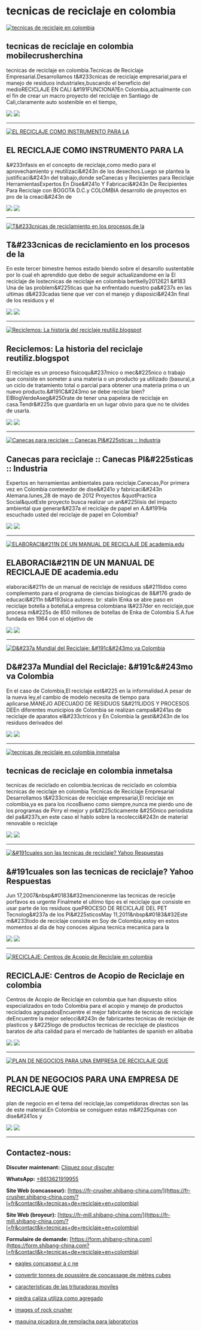 # tecnicas de reciclaje en colombia

<a href="https://swt.shibang-china.com/?l=fr&img&k=tecnicas+de+reciclaje+en+colombia" target="_blank">![tecnicas de reciclaje en colombia](http://static.shibang-china.com/all-800x300/58.jpg)</a>

## tecnicas de reciclaje en colombia mobilecrusherchina
tecnicas de reciclaje en colombia.Tecnicas de Reciclaje Empresarial.Desarrollamos t&#233cnicas de reciclaje empresarial,para el manejo de residuos industriales,buscando el beneficio del medioRECICLAJE EN CALI &#191FUNCIONA?En Colombia,actualmente con el fin de crear un macro proyecto del reciclaje en Santiago de Cali,claramente auto sostenible en el tiempo,


<a href="https://whatsapp.shibangsoft.com/WhatsApp.php" target="_blank" title="WhatsApp">![](http://static.shibang-china.com/icon/whatsapp.png)</a> <a href="https://swt.shibang-china.com/?l=fr&icon&k=tecnicas+de+reciclaje+en+colombia" target="_blank">![](http://static.shibang-china.com/icon/chat-fr.png)</a>

---

<a href="https://swt.shibang-china.com/?l=fr&img&k=tecnicas+de+reciclaje+en+colombia" target="_blank">![EL RECICLAJE COMO INSTRUMENTO PARA LA](http://static.shibang-china.com/all-800x300/1355.jpg)</a>

## EL RECICLAJE COMO INSTRUMENTO PARA LA
&#233nfasis en el concepto de reciclaje,como medio para el aprovechamiento y reutilizaci&#243n de los desechos.Luego se plantea la justificaci&#243n del trabajo,donde seCanecas y Recipientes para Reciclaje HerramientasExpertos En Dise&#241o Y Fabricaci&#243n De Recipientes Para Reciclaje con BOGOTA D.C.y COLOMBIA desarrollo de proyectos en pro de la creaci&#243n de


<a href="https://whatsapp.shibangsoft.com/WhatsApp.php" target="_blank" title="WhatsApp">![](http://static.shibang-china.com/icon/whatsapp.png)</a> <a href="https://swt.shibang-china.com/?l=fr&icon&k=tecnicas+de+reciclaje+en+colombia" target="_blank">![](http://static.shibang-china.com/icon/chat-fr.png)</a>

---

<a href="https://swt.shibang-china.com/?l=fr&img&k=tecnicas+de+reciclaje+en+colombia" target="_blank">![T&#233cnicas de reciclamiento en los procesos de la](http://static.shibang-china.com/all-800x300/1176.jpg)</a>

## T&#233cnicas de reciclamiento en los procesos de la
En este tercer bimestre hemos estado biendo sobre el desarollo sustentable por lo cual eh aprendido que debo de seguir actualizandome en la El reciclaje de lostecnicas de reciclaje en colombia bertkelly2012621 &#183 Una de las problem&#225ticas que ha enfrentado nuestro pa&#237s en las ultimas d&#233cadas tiene que ver con el manejo y disposici&#243n final de los residuos y el


<a href="https://whatsapp.shibangsoft.com/WhatsApp.php" target="_blank" title="WhatsApp">![](http://static.shibang-china.com/icon/whatsapp.png)</a> <a href="https://swt.shibang-china.com/?l=fr&icon&k=tecnicas+de+reciclaje+en+colombia" target="_blank">![](http://static.shibang-china.com/icon/chat-fr.png)</a>

---

<a href="https://swt.shibang-china.com/?l=fr&img&k=tecnicas+de+reciclaje+en+colombia" target="_blank">![Reciclemos: La historia del reciclaje reutiliz.blogspot](http://static.shibang-china.com/all-800x300/230.jpg)</a>

## Reciclemos: La historia del reciclaje reutiliz.blogspot
El reciclaje es un proceso fisicoqu&#237mico o mec&#225nico o trabajo que consiste en someter a una materia o un producto ya utilizado (basura),a un ciclo de tratamiento total o parcial para obtener una materia prima o un nuevo producto.&#191C&#243mo se debe reciclar bien? ElBlogVerdeAseg&#250rate de tener una papelera de reciclaje en casa.Tendr&#225s que guardarla en un lugar obvio para que no te olvides de usarla.


<a href="https://whatsapp.shibangsoft.com/WhatsApp.php" target="_blank" title="WhatsApp">![](http://static.shibang-china.com/icon/whatsapp.png)</a> <a href="https://swt.shibang-china.com/?l=fr&icon&k=tecnicas+de+reciclaje+en+colombia" target="_blank">![](http://static.shibang-china.com/icon/chat-fr.png)</a>

---

<a href="https://swt.shibang-china.com/?l=fr&img&k=tecnicas+de+reciclaje+en+colombia" target="_blank">![Canecas para reciclaje :: Canecas Pl&#225sticas :: Industria](http://static.shibang-china.com/all-800x300/151.jpg)</a>

## Canecas para reciclaje :: Canecas Pl&#225sticas :: Industria
Expertos en herramientas ambientales para reciclaje.Canecas,Por primera vez en Colombia contenedor de dise&#241o y fabricaci&#243n Alemana.lunes,28 de mayo de 2012 Proyectos &quotPractica Social&quotEste proyecto busca realizar un an&#225lisis del impacto ambiental que generar&#237a el reciclaje de papel en A.&#191Ha escuchado usted del reciclaje de papel en Colombia?


<a href="https://whatsapp.shibangsoft.com/WhatsApp.php" target="_blank" title="WhatsApp">![](http://static.shibang-china.com/icon/whatsapp.png)</a> <a href="https://swt.shibang-china.com/?l=fr&icon&k=tecnicas+de+reciclaje+en+colombia" target="_blank">![](http://static.shibang-china.com/icon/chat-fr.png)</a>

---

<a href="https://swt.shibang-china.com/?l=fr&img&k=tecnicas+de+reciclaje+en+colombia" target="_blank">![ELABORACI&#211N DE UN MANUAL DE RECICLAJE DE academia.edu](http://static.shibang-china.com/all-800x300/189.jpg)</a>

## ELABORACI&#211N DE UN MANUAL DE RECICLAJE DE academia.edu
elaboraci&#211n de un manual de reciclaje de residuos s&#211lidos como complemento para el programa de ciencias biologicas de 8&#176 grado de educaci&#211n b&#193sica autores: br: stalin lEnka se abre paso en reciclaje botella a botellaLa empresa colombiana l&#237der en reciclaje,que procesa m&#225s de 850 millones de botellas de Enka de Colombia S.A.fue fundada en 1964 con el objetivo de


<a href="https://whatsapp.shibangsoft.com/WhatsApp.php" target="_blank" title="WhatsApp">![](http://static.shibang-china.com/icon/whatsapp.png)</a> <a href="https://swt.shibang-china.com/?l=fr&icon&k=tecnicas+de+reciclaje+en+colombia" target="_blank">![](http://static.shibang-china.com/icon/chat-fr.png)</a>

---

<a href="https://swt.shibang-china.com/?l=fr&img&k=tecnicas+de+reciclaje+en+colombia" target="_blank">![D&#237a Mundial del Reciclaje: &#191c&#243mo va Colombia](http://static.shibang-china.com/all-800x300/1092.jpg)</a>

## D&#237a Mundial del Reciclaje: &#191c&#243mo va Colombia
En el caso de Colombia,El reciclaje est&#225 en la informalidad.A pesar de la nueva ley,el cambio de modelo necesita de tiempo para aplicarse.MANEJO ADECUADO DE RESIDUOS S&#211LIDOS Y PROCESOS DEEn diferentes municipios de Colombia se realizan campa&#241as de reciclaje de aparatos el&#233ctricos y En Colombia la gesti&#243n de los residuos derivados del


<a href="https://whatsapp.shibangsoft.com/WhatsApp.php" target="_blank" title="WhatsApp">![](http://static.shibang-china.com/icon/whatsapp.png)</a> <a href="https://swt.shibang-china.com/?l=fr&icon&k=tecnicas+de+reciclaje+en+colombia" target="_blank">![](http://static.shibang-china.com/icon/chat-fr.png)</a>

---

<a href="https://swt.shibang-china.com/?l=fr&img&k=tecnicas+de+reciclaje+en+colombia" target="_blank">![tecnicas de reciclaje en colombia inmetalsa](http://static.shibang-china.com/all-800x300/1264.jpg)</a>

## tecnicas de reciclaje en colombia inmetalsa
tecnicas de reciclado en colombia.tecnicas de reciclado en colombia tecnicas de reciclaje en colombia Tecnicas de Reciclaje Empresarial Desarrollamos t&#233cnicas de reciclaje empresarial,El reciclaje en colombia,ya es para los ricosBueno como siempre,nunca me pierdo uno de los programas de Pirry el mejor y pr&#225cticamente &#250nico periodista del pa&#237s,en este caso el hablo sobre la recolecci&#243n de material renovable o reciclaje


<a href="https://whatsapp.shibangsoft.com/WhatsApp.php" target="_blank" title="WhatsApp">![](http://static.shibang-china.com/icon/whatsapp.png)</a> <a href="https://swt.shibang-china.com/?l=fr&icon&k=tecnicas+de+reciclaje+en+colombia" target="_blank">![](http://static.shibang-china.com/icon/chat-fr.png)</a>

---

<a href="https://swt.shibang-china.com/?l=fr&img&k=tecnicas+de+reciclaje+en+colombia" target="_blank">![&#191cuales son las tecnicas de reciclaje? Yahoo Respuestas](http://static.shibang-china.com/all-800x300/304.jpg)</a>

## &#191cuales son las tecnicas de reciclaje? Yahoo Respuestas
Jun 17,2007&nbsp&#0183&#32mencionenme las tecnicas de reciclje porfavos es urgente Finalmete el ultimo tipo es el reciclaje que consiste en usar parte de los residuos quePROCESO DE RECICLAJE DEL PET Tecnolog&#237a de los Pl&#225sticosMay 11,2011&nbsp&#0183&#32Este m&#233todo de reciclaje consiste en Soy de Colombia,estoy en estos momentos al dia de hoy conoces alguna tecnica mecanica para la


<a href="https://whatsapp.shibangsoft.com/WhatsApp.php" target="_blank" title="WhatsApp">![](http://static.shibang-china.com/icon/whatsapp.png)</a> <a href="https://swt.shibang-china.com/?l=fr&icon&k=tecnicas+de+reciclaje+en+colombia" target="_blank">![](http://static.shibang-china.com/icon/chat-fr.png)</a>

---

<a href="https://swt.shibang-china.com/?l=fr&img&k=tecnicas+de+reciclaje+en+colombia" target="_blank">![RECICLAJE: Centros de Acopio de Reciclaje en colombia](http://static.shibang-china.com/all-800x300/79.jpg)</a>

## RECICLAJE: Centros de Acopio de Reciclaje en colombia
Centros de Acopio de Reciclaje en colombia que han dispuesto sitios especializados en todo Colombia para el acopio y manejo de productos reciclados agrupadosEncuentre el mejor fabricante de tecnicas de reciclaje deEncuentre la mejor selecci&#243n de fabricantes tecnicas de reciclaje de plasticos y &#225logo de productos tecnicas de reciclaje de plasticos baratos de alta calidad para el mercado de hablantes de spanish en alibaba


<a href="https://whatsapp.shibangsoft.com/WhatsApp.php" target="_blank" title="WhatsApp">![](http://static.shibang-china.com/icon/whatsapp.png)</a> <a href="https://swt.shibang-china.com/?l=fr&icon&k=tecnicas+de+reciclaje+en+colombia" target="_blank">![](http://static.shibang-china.com/icon/chat-fr.png)</a>

---

<a href="https://swt.shibang-china.com/?l=fr&img&k=tecnicas+de+reciclaje+en+colombia" target="_blank">![PLAN DE NEGOCIOS PARA UNA EMPRESA DE RECICLAJE QUE](http://static.shibang-china.com/all-800x300/1119.jpg)</a>

## PLAN DE NEGOCIOS PARA UNA EMPRESA DE RECICLAJE QUE
plan de negocio en el tema del reciclaje,las competidoras directas son las de este material.En Colombia se consiguen estas m&#225quinas con dise&#241os y

<a href="https://whatsapp.shibangsoft.com/WhatsApp.php" target="_blank" title="WhatsApp">![](http://static.shibang-china.com/icon/whatsapp.png)</a> <a href="https://swt.shibang-china.com/?l=fr&icon&k=tecnicas+de+reciclaje+en+colombia" target="_blank">![](http://static.shibang-china.com/icon/chat-fr.png)</a>

---
## Contactez-nous:

**Discuter maintenant:** [Cliquez pour discuter](https://swt.shibang-china.com?l=fr&contact&k=tecnicas+de+reciclaje+en+colombia)

**WhatsApp:**  [+8613621919955](https://whatsapp.shibangsoft.com/WhatsApp.php)

**Site Web (concasseur):** [https://fr-crusher.shibang-china.com/](https://fr-crusher.shibang-china.com/?l=fr&contact&k=tecnicas+de+reciclaje+en+colombia)

**Site Web (broyeur):** [https://fr-mill.shibang-china.com/](https://fr-mill.shibang-china.com/?l=fr&contact&k=tecnicas+de+reciclaje+en+colombia)

**Formulaire de demande:** [https://form.shibang-china.com](https://form.shibang-china.com?l=fr&contact&k=tecnicas+de+reciclaje+en+colombia)

* [eagles concasseur à c ne](../61/eagles%20concasseur%20%C3%A0%20c%20ne.md)

* [convertir tonnes de poussière de concassage de mètres cubes](../62/convertir%20tonnes%20de%20poussi%C3%A8re%20de%20concassage%20de%20m%C3%A8tres%20cubes.md)

* [caracteristicas de las trituradoras moviles](../62/caracteristicas%20de%20las%20trituradoras%20moviles.md)

* [piedra caliza utiliza como agregado](../63/piedra%20caliza%20utiliza%20como%20agregado.md)

* [images of rock crusher](../62/images%20of%20rock%20crusher.md)

* [maquina picadora de remolacha para laboratorios](../63/maquina%20picadora%20de%20remolacha%20para%20laboratorios.md)